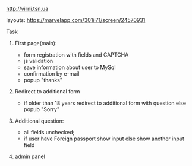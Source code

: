 http://virni.tsn.ua

layouts: https://marvelapp.com/301ii71/screen/24570931

Task
1. First page(main):
    - form registration with fields and CAPTCHA 
    - js validation
    - save information about user to MySql
    - confirmation by e-mail
    - popup "thanks"

2. Redirect to additional form
    - if older than 18 years redirect to additional form with question
     else popub "Sorry"

3. Additional question:
    - all fields unchecked;
    - if user have Foreign passport show input else show another input field
    
    
4. admin panel